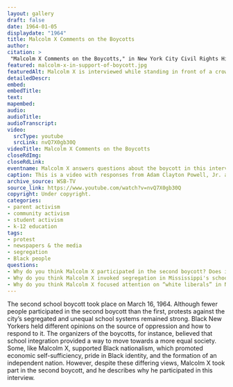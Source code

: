 ```yaml
--- 
layout: gallery
draft: false
date: 1964-01-05
displaydate: "1964"
title: Malcolm X Comments on the Boycotts
author: 
citation: >
 "Malcolm X Comments on the Boycotts," in New York City Civil Rights History Project, Accessed: [Month Day, Year], https://nyccivilrightshistory.org/gallery/malcolm-x-in-support-of-boycott.
featured: malcolm-x-in-support-of-boycott.jpg
featuredAlt: Malcolm X is interviewed while standing in front of a crowd of people.
detailedDescr: 
embed:  
embedTitle: 
text: 
mapembed: 
audio: 
audioTitle: 
audioTranscript: 
video: 
  srcType: youtube
  srcLink: nvQ7X0gb30Q
videoTitle: Malcolm X Comments on the Boycotts
closeRdImg: 
closeRdLink: 
eventname: Malcolm X answers questions about the boycott in this interview video. 
caption: This is a video with responses from Adam Clayton Powell, Jr. and Malcolm X to questions about the boycott, its aims, and its effectiveness. The video is from the second boycott (March 16, 1964), which was smaller than the February 3, 1964 boycott. 
archive_source: WSB-TV
source_link: https://www.youtube.com/watch?v=nvQ7X0gb30Q
copyright: Under copyright.
categories: 
- parent activism
- community activism
- student activism
- k-12 education
tags: 
- protest
- newspapers & the media
- segregation
- Black people
questions:
- Why do you think Malcolm X participated in the second boycott? Does it surprise you that he did? Why or why not?
- Why do you think Malcolm X invoked segregation in Mississippi's schools? What point was he trying to make?
- Why do you think Malcolm X focused attention on “white liberals” in New York?
--- 
```


The second school boycott took place on March 16, 1964. Although fewer people participated in the second boycott than the first, protests against the city’s segregated and unequal school systems remained strong. Black New Yorkers held different opinions on the source of oppression and how to respond to it. The organizers of the boycotts, for instance, believed that school integration provided a way to move towards a more equal society. Some, like Malcolm X, supported Black nationalism, which promoted economic self-sufficiency, pride in Black identity, and the formation of an independent nation. However, despite these differing views, Malcolm X took part in the second boycott, and he describes why he participated in this interview.
